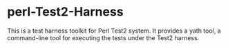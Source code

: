 # perl-Test2-Harness

This is a test harness toolkit for Perl Test2 system. It provides a yath tool,
a command-line tool for executing the tests under the Test2 harness.
